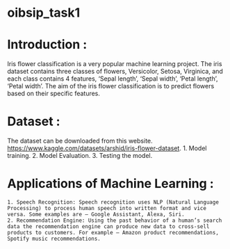 # oibsip_task1
# Introduction :
Iris flower classification is a very popular machine learning project. The iris dataset contains three classes of flowers, Versicolor, Setosa, Virginica, and each class contains 4 features, ‘Sepal length’, ‘Sepal width’, ‘Petal length’, ‘Petal width’. The aim of the iris flower classification is to predict flowers based on their specific features.
# Dataset :
The dataset can be downloaded from this website. https://www.kaggle.com/datasets/arshid/iris-flower-dataset. 
    1. Model training.
    2. Model Evaluation.
    3. Testing the model.
# Applications of Machine Learning :
    1. Speech Recognition: Speech recognition uses NLP (Natural Language Processing) to process human speech into written format and vice versa. Some examples are – Google Assistant, Alexa, Siri.
    2. Recommendation Engine: Using the past behavior of a human’s search data the recommendation engine can produce new data to cross-sell products to customers. For example – Amazon product recommendations, Spotify music recommendations.
